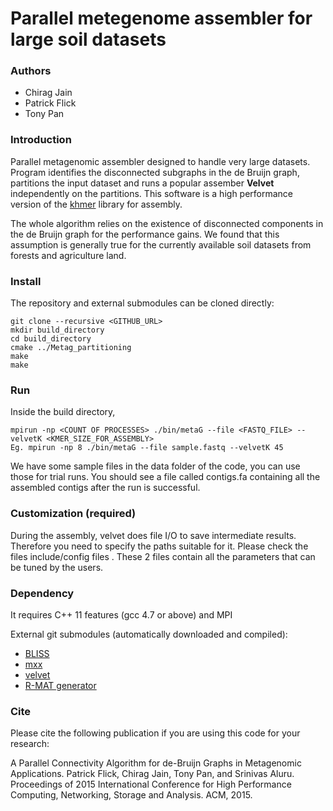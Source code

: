 # Parallel metegenome assembler for large soil datasets #

### Authors ###

* Chirag Jain
* Patrick Flick
* Tony Pan

### Introduction ###

Parallel metagenomic assembler designed to handle very large datasets. Program identifies the disconnected subgraphs in the de Bruijn graph, partitions the input dataset and runs a popular assember **Velvet** independently on the partitions. This software is a high performance version of the [khmer](http://khmer.readthedocs.org/en/v2.0/) library for assembly. 

The whole algorithm relies on the existence of disconnected components in the de Bruijn graph for the performance gains. We found that this assumption is generally true for the currently available soil datasets from forests and agriculture land.

### Install ###


The repository and external submodules can be cloned directly:

    git clone --recursive <GITHUB_URL>
    mkdir build_directory
    cd build_directory
    cmake ../Metag_partitioning
    make
    make

### Run ###

Inside the build directory, 

    mpirun -np <COUNT OF PROCESSES> ./bin/metaG --file <FASTQ_FILE> --velvetK <KMER_SIZE_FOR_ASSEMBLY>
    Eg. mpirun -np 8 ./bin/metaG --file sample.fastq --velvetK 45

We have some sample files in the data folder of the code, you can use those for trial runs. You should see a file called contigs.fa containing all the assembled contigs after the run is successful. 

### Customization (required) ###

During the assembly, velvet does file I/O to save intermediate results. Therefore you need to specify the paths suitable for it. Please check the files include/config files . These 2 files contain all the parameters that can be tuned by the users. 

### Dependency ###

It requires C++ 11 features (gcc 4.7 or above) and MPI

External git submodules (automatically downloaded and compiled):

* [BLISS](https://bitbucket.org/AluruLab/bliss)
* [mxx](https://github.com/patflick/mxx)
* [velvet](https://github.com/dzerbino/velvet)
* [R-MAT generator](http://www.graph500.org/)


### Cite ###

Please cite the following publication if you are using this code for your research:

A Parallel Connectivity Algorithm for de-Bruijn Graphs in Metagenomic Applications. Patrick Flick, Chirag Jain, Tony Pan, and Srinivas Aluru. Proceedings of 2015 International Conference for High Performance Computing, Networking, Storage and Analysis. ACM, 2015.

